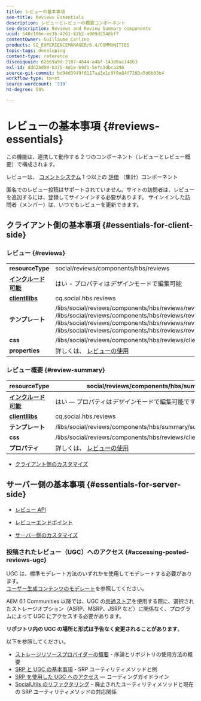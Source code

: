 ```yaml
---
title: レビューの基本事項
seo-title: Reviews Essentials
description: レビューとレビューの概要コンポーネント
seo-description: Reviews and Review Summary components
uuid: 540c106e-ee3b-4261-82b2-a909d254dbf7
contentOwner: Guillaume Carlino
products: SG_EXPERIENCEMANAGER/6.4/COMMUNITIES
topic-tags: developing
content-type: reference
discoiquuid: 62669a9d-2107-4644-a4bf-143d0ac148b3
exl-id: ddd2bd98-b375-4d1e-b9d1-5efc3dbca398
source-git-commit: bd94d3949f0117aa3e1c9f0e84f7293a5d6b03b4
workflow-type: tm+mt
source-wordcount: '319'
ht-degree: 58%

---
```


# レビューの基本事項 {#reviews-essentials}

この機能は、連携して動作する 2 つのコンポーネント（レビューとレビュー概要）で構成されます。

レビューは、 [コメントシステム](essentials-comments.md) 1 つ以上の [評価](rating-basics.md) （集計）コンポーネント

匿名でのレビュー投稿はサポートされていません。サイトの訪問者は、レビューを追加するには、登録してサインインする必要があります。 サインインした訪問者（メンバー）は、いつでもレビューを更新できます。

## クライアント側の基本事項 {#essentials-for-client-side}

### レビュー {#reviews}

<table> 
 <tbody>
  <tr>
   <td> <strong>resourceType</strong></td> 
   <td>social/reviews/components/hbs/reviews</td> 
  </tr>
  <tr>
   <td> <a href="scf.md#add-or-include-a-communities-component"><strong>インクルード可能</strong></a></td> 
   <td>はい - プロパティは<i>デザイン</i>モードで編集可能</td> 
  </tr>
  <tr>
   <td> <a href="client-customize.md#clientlibs-for-scf"><strong>clientllibs</strong></a></td> 
   <td>cq.social.hbs.reviews</td> 
  </tr>
  <tr>
   <td> <strong>テンプレート</strong></td> 
   <td> /libs/social/reviews/components/hbs/reviews/reviews.hbs<br /> /libs/social/reviews/components/hbs/reviews/review/review.hbs<br /> /libs/social/reviews/components/hbs/reviews/review/status.hbs<br /> /libs/social/reviews/components/hbs/reviews/review/toolbar.hbs</td> 
  </tr>
  <tr>
   <td> <strong>css</strong></td> 
   <td> /libs/social/reviews/components/hbs/reviews/clientlibs/review.css</td> 
  </tr>
  <tr>
   <td><strong>properties</strong></td> 
   <td>詳しくは、 <a href="reviews.md">レビューの使用</a></td> 
  </tr>
 </tbody>
</table>

### レビュー概要 {#review-summary}

| **resourceType** | social/reviews/components/hbs/summary |
|---|---|
| [**インクルード可能**](scf.md#add-or-include-a-communities-component) | はい — プロパティは*デザイン*モードで編集可能です |
| [**clientllibs**](client-customize.md#clientlibs-for-scf) | cq.social.hbs.reviews |
| **テンプレート** | /libs/social/reviews/components/hbs/summary/summary.hbs |
| **css** | /libs/social/reviews/components/hbs/reviews/clientlibs/review.css |
| **プロパティ** | 詳しくは、 [レビューの使用](reviews.md) |

* [クライアント側のカスタマイズ](client-customize.md)

## サーバー側の基本事項 {#essentials-for-server-side}

* [レビュー API](https://helpx.adobe.com/experience-manager/6-4/sites/developing/using/reference-materials/javadoc/com/adobe/cq/social/review/client/api/package-summary.html)

* [レビューエンドポイント](https://helpx.adobe.com/experience-manager/6-4/sites/developing/using/reference-materials/javadoc/com/adobe/cq/social/review/client/endpoints/package-summary.html)

* [サーバー側のカスタマイズ](server-customize.md)

### 投稿されたレビュー（UGC）へのアクセス {#accessing-posted-reviews-ugc}

UGC は、標準モデレート方法のいずれかを使用してモデレートする必要があります。\
[ユーザー生成コンテンツのモデレート](moderate-ugc.md)を参照してください。

AEM 6.1 Communities 以降では、UGC の[共通ストア](working-with-srp.md)を使用する際に、選択されたストレージオプション（ASRP、MSRP、JSRP など）に関係なく、プログラムによって UGC にアクセスする必要があります。

**リポジトリ内の UGC の場所と形式は予告なく変更されることがあります**。

以下を参照してください。

* [ストレージリソースプロバイダーの概要](srp.md) - 序論とリポジトリの使用方法の概要
* [SRP と UGC の基本事項](srp-and-ugc.md) - SRP ユーティリティメソッドと例
* [SRP を使用した UGC へのアクセス](accessing-ugc-with-srp.md)  — コーディングガイドライン
* [SocialUtils のリファクタリング](socialutils.md) - 廃止されたユーティリティメソッドと現在の SRP ユーティリティメソッドの対応関係
